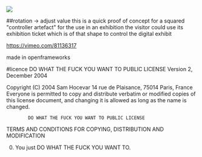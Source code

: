 ![](https://i.vimeocdn.com/video/457203223_1024.jpg)

##rotation -> adjust value
this is a quick proof of concept for a squared "controller artefact" for the use in an exhibition
the visitor could use its exhibition ticket which is of that shape to control the digital exhibit

https://vimeo.com/81136317

made in openframeworks

#licence
            DO WHAT THE FUCK YOU WANT TO PUBLIC LICENSE
                    Version 2, December 2004
 
 Copyright (C) 2004 Sam Hocevar
  14 rue de Plaisance, 75014 Paris, France
 Everyone is permitted to copy and distribute verbatim or modified
 copies of this license document, and changing it is allowed as long
 as the name is changed.
 
            DO WHAT THE FUCK YOU WANT TO PUBLIC LICENSE
   TERMS AND CONDITIONS FOR COPYING, DISTRIBUTION AND MODIFICATION
 
  0. You just DO WHAT THE FUCK YOU WANT TO.
